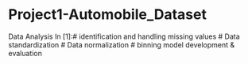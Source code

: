 # Project1-Automobile_Dataset
Data Analysis In [1]:# identification and handling missing values # Data standardization # Data normalization # binning model development &amp; evaluation
